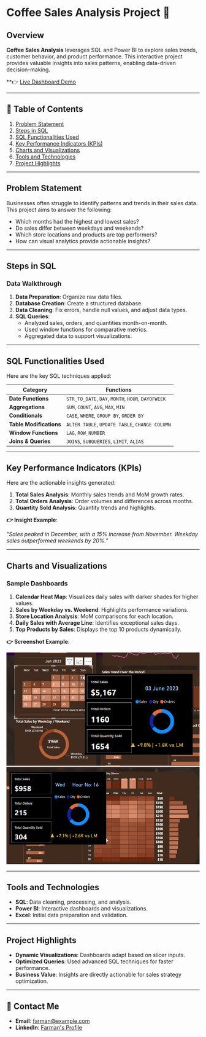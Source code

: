 
# Coffee Sales Analysis Project 🚀

## Overview  
**Coffee Sales Analysis** leverages SQL and Power BI to explore sales trends, customer behavior, and product performance. This interactive project provides valuable insights into sales patterns, enabling data-driven decision-making.

**👉 [Live Dashboard Demo](#)

---

## 📌 Table of Contents  
1. [Problem Statement](#problem-statement)  
2. [Steps in SQL](#steps-in-sql)  
3. [SQL Functionalities Used](#sql-functionalities-used)  
4. [Key Performance Indicators (KPIs)](#key-performance-indicators-kpis)  
5. [Charts and Visualizations](#charts-and-visualizations)  
6. [Tools and Technologies](#tools-and-technologies)  
7. [Project Highlights](#project-highlights)  

---

## Problem Statement  
Businesses often struggle to identify patterns and trends in their sales data. This project aims to answer the following:

- Which months had the highest and lowest sales?  
- Do sales differ between weekdays and weekends?  
- Which store locations and products are top performers?  
- How can visual analytics provide actionable insights?  

---

## Steps in SQL  

### Data Walkthrough  
1. **Data Preparation**: Organize raw data files.  
2. **Database Creation**: Create a structured database.  
3. **Data Cleaning**: Fix errors, handle null values, and adjust data types.  
4. **SQL Queries**:  
   - Analyzed sales, orders, and quantities month-on-month.  
   - Used window functions for comparative metrics.  
   - Aggregated data to support visualizations.  



---

## SQL Functionalities Used  

Here are the key SQL techniques applied:  

| **Category**       | **Functions**                                |  
|---------------------|----------------------------------------------|  
| **Date Functions**  | `STR_TO_DATE`, `DAY`, `MONTH`, `HOUR`, `DAYOFWEEK` |  
| **Aggregations**    | `SUM`, `COUNT`, `AVG`, `MAX`, `MIN`          |  
| **Conditionals**    | `CASE`, `WHERE`, `GROUP BY`, `ORDER BY`      |  
| **Table Modifications** | `ALTER TABLE`, `UPDATE TABLE`, `CHANGE COLUMN`  |  
| **Window Functions**| `LAG`, `ROW_NUMBER`                         |  
| **Joins & Queries** | `JOINS`, `SUBQUERIES`, `LIMIT`, `ALIAS`      |  

---

## Key Performance Indicators (KPIs)  

Here are the actionable insights generated:  

1. **Total Sales Analysis**: Monthly sales trends and MoM growth rates.  
2. **Total Orders Analysis**: Order volumes and differences across months.  
3. **Quantity Sold Analysis**: Quantity trends and highlights.  

**👉 Insight Example**:  

_"Sales peaked in December, with a 15% increase from November. Weekday sales outperformed weekends by 20%."_  

---

## Charts and Visualizations  

### Sample Dashboards  

1. **Calendar Heat Map**: Visualizes daily sales with darker shades for higher values.  
2. **Sales by Weekday vs. Weekend**: Highlights performance variations.  
3. **Store Location Analysis**: MoM comparisons for each location.  
4. **Daily Sales with Average Line**: Identifies exceptional sales days.  
5. **Top Products by Sales**: Displays the top 10 products dynamically.  

**👉 Screenshot Example**:  

![Alt text](<calender .png>)
![Alt text](<Heat Map .png>)

---

## Tools and Technologies  

- **SQL**: Data cleaning, processing, and analysis.  
- **Power BI**: Interactive dashboards and visualizations.  
- **Excel**: Initial data preparation and validation.  

---

## Project Highlights  

- **Dynamic Visualizations**: Dashboards adapt based on slicer inputs.  
- **Optimized Queries**: Used advanced SQL techniques for faster performance.  
- **Business Value**: Insights are directly actionable for sales strategy optimization.  

---

## 📧 Contact Me  

- **Email**: [farman@example.com](mailto:farman@example.com)  
- **LinkedIn**: [Farman's Profile](https://www.linkedin.com/in/md-farman-analyst/)  
